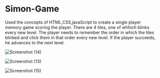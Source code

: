 # Simon-Game
Used the concepts of HTML,CSS,javaScript to create a single player memory game scoring the player.
There are 4 tiles, one of whhich blinks every new level. The player needs to remember the order in which the tiles blinked and click them in that order
every new level. If the player succeeds, he advances to the next level.

![Screenshot (14)](https://user-images.githubusercontent.com/60400118/79212879-e7901e80-7e65-11ea-9012-085936576f8e.png)

![Screenshot (13)](https://user-images.githubusercontent.com/60400118/79212910-f1198680-7e65-11ea-9305-17bfc3958618.png)

![Screenshot (15)](https://user-images.githubusercontent.com/60400118/79212967-08587400-7e66-11ea-9928-811099e93e1e.png)

